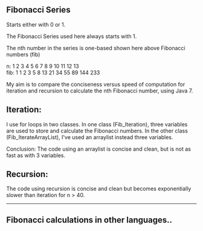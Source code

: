 Fibonacci Series
--
Starts either with 0 or 1.

The Fibonacci Series used here always starts with 1.

The nth number in the series is one-based shown here above Fibonacci numbers (fib)

  n:    1 2 3 4 5 6  7  8  9 10 11  12  13 </br>
  fib:  1 1 2 3 5 8 13 21 34 55 89 144 233

My aim is to compare the conciseness versus speed of computation for iteration and recursion to calculate the nth Fibonacci number, using Java 7.

Iteration:
-
I use for loops in two classes.
In one class (Fib_Iteration), three variables are used to store and calculate the Fibonacci numbers.
In the other class (Fib_IterateArrayList), I've used an arraylist instead three variables.

Conclusion: The code using an arraylist is concise and clean, but is not as fast as with 3 variables.

Recursion:
-
The code using recursion is concise and clean but becomes exponentially slower than iteration for n > 40.

-------------

Fibonacci calculations in other languages..
---
